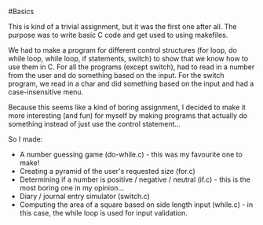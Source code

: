 #Basics

This is kind of a trivial assignment, but it was the first one after all. The purpose was to write basic C code and get used to using makefiles. 

We had to make a program for different control structures (for loop, do while loop, while loop, if statements, switch) to show that we know how to use them in C. For all the programs (except switch), had to read in a number from the user and do something based on the input. For the switch program, we read in a char and did something based on the input and had a case-insensitive menu.  

Because this seems like a kind of boring assignment, I decided to make it more interesting (and fun) for myself by making programs that actually do something instead of just use the control statement...

So I made:
- A number guessing game (do-while.c) - this was my favourite one to make!
- Creating a pyramid of the user's requested size (for.c)
- Determining if a number is positive / negative / neutral (if.c) - this is the most boring one in my opinion...
- Diary / journal entry simulator (switch.c)
- Computing the area of a square based on side length input (while.c) - in this case, the while loop is used for input validation.
